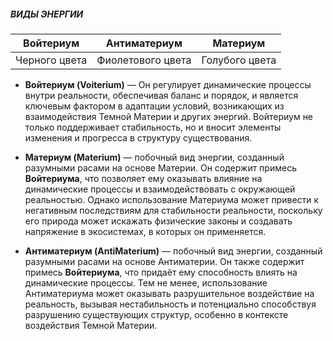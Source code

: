 
##### **ВИДЫ ЭНЕРГИИ**

| Войтериум     | Антиматериум      | Материум       |
| ------------- | ----------------- | -------------- |
| Черного цвета | Фиолетового цвета | Голубого цвета |

- **Войтериум (Voiterium)** — Он регулирует динамические процессы внутри реальности, обеспечивая баланс и порядок, и является ключевым фактором в адаптации условий, возникающих из взаимодействия Темной Материи и других энергий. Войтериум не только поддерживает стабильность, но и вносит элементы изменения и прогресса в структуру существования.

- **Материум (Materium)** — побочный вид энергии, созданный разумными расами на основе Материи. Он содержит примесь **Войтериума**, что позволяет ему оказывать влияние на динамические процессы и взаимодействовать с окружающей реальностью. Однако использование Материума может привести к негативным последствиям для стабильности реальности, поскольку его природа может искажать физические законы и создавать напряжение в экосистемах, в которых он применяется.

- **Антиматериум (AntiMaterium)** — побочный вид энергии, созданный разумными расами на основе Антиматерии. Он также содержит примесь **Войтериума**, что придаёт ему способность влиять на динамические процессы. Тем не менее, использование Антиматериума может оказывать разрушительное воздействие на реальность, вызывая нестабильность и потенциально способствуя разрушению существующих структур, особенно в контексте воздействия Темной Материи.